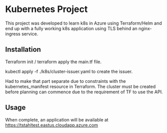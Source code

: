# Kubernetes Project
This project was developed to learn k8s in Azure using Terraform/Helm and end up with a fully working k8s application using TLS behind an nginx-ingress service.

## Installation

Terraform init / terraform apply the main.tf file.

kubectl apply -f ./k8s/cluster-issuer.yaml to create the issuer.

Had to make that part separate due to constraints with the kubernetes_manifest resource in Terraform. The cluster must be created before planning can commence due to the requirement of TF to use the API.

## Usage

When complete, an application will be available at https://tstahltest.eastus.cloudapp.azure.com